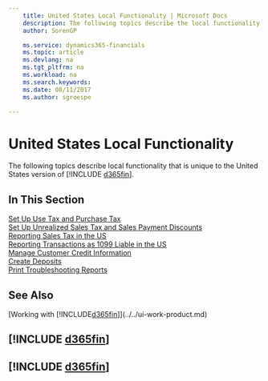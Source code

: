 ```yaml
---
    title: United States Local Functionality | Microsoft Docs
    description: The following topics describe the local functionality in the United States version of Business Central.
    author: SorenGP

    ms.service: dynamics365-financials
    ms.topic: article
    ms.devlang: na
    ms.tgt_pltfrm: na
    ms.workload: na
    ms.search.keywords:
    ms.date: 08/11/2017
    ms.author: sgroespe

---
```

# United States Local Functionality
The following topics describe local functionality that is unique to the United States version of [!INCLUDE [d365fin](../../includes/d365fin_md.md)].

## In This Section  
  [Set Up Use Tax and Purchase Tax](how-to-set-up-use-tax-and-purchase-tax.md)  
  [Set Up Unrealized Sales Tax and Sales Payment Discounts](how-to-set-up-unrealized-sales-tax-and-sales-payment-discounts.md)  
  [Reporting Sales Tax in the US](us-sales-tax.md)  
  [Reporting Transactions as 1099 Liable in the US](tax-1099.md)  
  [Manage Customer Credit Information](how-to-manage-customer-credit-information.md)  
  [Create Deposits](how-to-create-deposits.md)  
  [Print Troubleshooting Reports](how-to-print-troubleshooting-reports.md)

## See Also
[Working with [!INCLUDE[d365fin](../../includes/d365fin_md.md)]](../../ui-work-product.md)    

## [!INCLUDE [d365fin](../../includes/free_trial_md.md)]  
## [!INCLUDE [d365fin](../../includes/training_link_md.md)]
